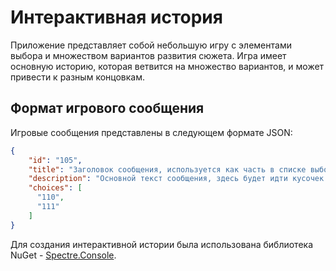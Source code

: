 ﻿# Интерактивная история

Приложение представляет собой небольшую игру с элементами выбора и множеством вариантов развития сюжета. Игра имеет основную историю, которая ветвится на множество вариантов, и может привести к разным концовкам.

## Формат игрового сообщения
Игровые сообщения представлены в следующем формате JSON:

```json
{
    "id": "105",
    "title": "Заголовок сообщения, используется как часть в списке выборов",
    "description": "Основной текст сообщения, здесь будет идти кусочек истории",
    "choices": [
      "110",
      "111"
    ]
}
```

Для создания интерактивной истории была использована библиотека NuGet - [Spectre.Console](https://spectreconsole.net/).
